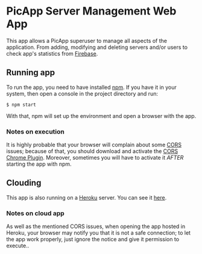 # PicApp Server Management Web App

This app allows a PicApp superuser to manage all aspects of the application. From adding, modifying and
deleting servers and/or users to check app's statistics from [Firebase](https://firebase.google.com).

## Running app
To run the app, you need to have installed [npm](https://www.npmjs.com/). If you have it in your
system, then open a console in the project directory and run:
    
    $ npm start
    
With that, npm will set up the environment and open a browser with the app.

### Notes on execution
It is highly probable that your browser will complain about some [CORS](https://en.wikipedia.org/wiki/Cross-origin_resource_sharing)
issues; because of that, you should download and activate the [CORS Chrome Plugin](https://chrome.google.com/webstore/detail/allow-control-allow-origi/nlfbmbojpeacfghkpbjhddihlkkiljbi).
Moreover, sometimes you will have to activate it *AFTER* starting the app with npm. 

## Clouding

This app is also running on a [Heroku](https://www.heroku.com) server. You can see it [here](https://picapp-web-app.herokuapp.com/).

### Notes on cloud app

As well as the mentioned CORS issues, when opening the app hosted in Heroku, your browser may
notify you that it is not a safe connection; to let the app work properly, just ignore the
notice and give it permission to execute..
